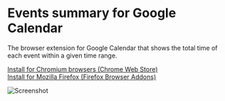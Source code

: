 # Events summary for Google Calendar
The browser extension for Google Calendar that shows the total time of each event within a given time range.

[Install for Chromium browsers (Chrome Web Store)](https://chromewebstore.google.com/detail/events-summary-for-google/gdigmgifjlkaolccanpdkjjbedfogcbm?authuser=2&hl=en)<br>
[Install for Mozilla Firefox (Firefox Browser Addons)](https://addons.mozilla.org/en-US/firefox/addon/events-summary-for-google-cal/)<br>

![Screenshot](https://github.com/user-attachments/assets/3407dde0-e4e7-4311-a7a7-3020e93146ee)
